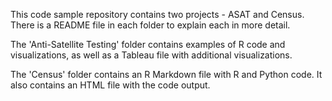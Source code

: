 This code sample repository contains two projects - ASAT and Census. There is a README file in each folder to explain each in more detail.

The 'Anti-Satellite Testing' folder contains examples of R code and visualizations, as well as a Tableau file with additional visualizations.

The 'Census' folder contains an R Markdown file with R and Python code. It also contains an HTML file with the code output.
